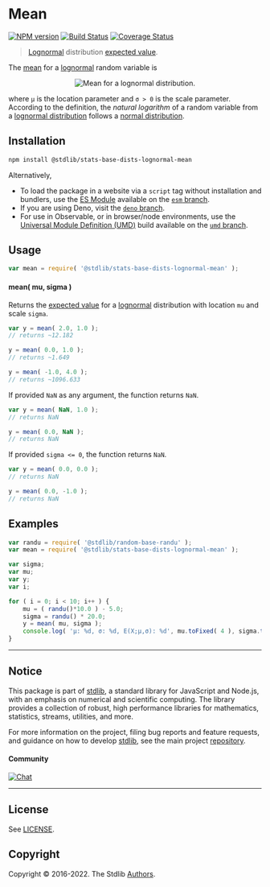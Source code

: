 <!--

@license Apache-2.0

Copyright (c) 2018 The Stdlib Authors.

Licensed under the Apache License, Version 2.0 (the "License");
you may not use this file except in compliance with the License.
You may obtain a copy of the License at

   http://www.apache.org/licenses/LICENSE-2.0

Unless required by applicable law or agreed to in writing, software
distributed under the License is distributed on an "AS IS" BASIS,
WITHOUT WARRANTIES OR CONDITIONS OF ANY KIND, either express or implied.
See the License for the specific language governing permissions and
limitations under the License.

-->

# Mean

[![NPM version][npm-image]][npm-url] [![Build Status][test-image]][test-url] [![Coverage Status][coverage-image]][coverage-url] <!-- [![dependencies][dependencies-image]][dependencies-url] -->

> [Lognormal][lognormal-distribution] distribution [expected value][mean].

<!-- Section to include introductory text. Make sure to keep an empty line after the intro `section` element and another before the `/section` close. -->

<section class="intro">

The [mean][mean] for a [lognormal][lognormal-distribution] random variable is

<!-- <equation class="equation" label="eq:lognormal_mean" align="center" raw="\mathbb{E} \left[ X \right] = \exp({\mu +\sigma^{2}/2})" alt="Mean for a lognormal distribution."> -->

<div class="equation" align="center" data-raw-text="\mathbb{E} \left[ X \right] = \exp({\mu +\sigma^{2}/2})" data-equation="eq:lognormal_mean">
    <img src="https://cdn.jsdelivr.net/gh/stdlib-js/stdlib@51534079fef45e990850102147e8945fb023d1d0/lib/node_modules/@stdlib/stats/base/dists/lognormal/mean/docs/img/equation_lognormal_mean.svg" alt="Mean for a lognormal distribution.">
    <br>
</div>

<!-- </equation> -->

where `μ` is the location parameter and `σ > 0` is the scale parameter. According to the definition, the _natural logarithm_ of a random variable from a
[lognormal distribution][lognormal-distribution] follows a [normal distribution][normal-distribution].

</section>

<!-- /.intro -->

<!-- Package usage documentation. -->

<section class="installation">

## Installation

```bash
npm install @stdlib/stats-base-dists-lognormal-mean
```

Alternatively,

-   To load the package in a website via a `script` tag without installation and bundlers, use the [ES Module][es-module] available on the [`esm` branch][esm-url].
-   If you are using Deno, visit the [`deno` branch][deno-url].
-   For use in Observable, or in browser/node environments, use the [Universal Module Definition (UMD)][umd] build available on the [`umd` branch][umd-url].

</section>

<section class="usage">

## Usage

```javascript
var mean = require( '@stdlib/stats-base-dists-lognormal-mean' );
```

#### mean( mu, sigma )

Returns the [expected value][mean] for a [lognormal][lognormal-distribution] distribution with location `mu` and scale `sigma`.

```javascript
var y = mean( 2.0, 1.0 );
// returns ~12.182

y = mean( 0.0, 1.0 );
// returns ~1.649

y = mean( -1.0, 4.0 );
// returns ~1096.633
```

If provided `NaN` as any argument, the function returns `NaN`.

```javascript
var y = mean( NaN, 1.0 );
// returns NaN

y = mean( 0.0, NaN );
// returns NaN
```

If provided `sigma <= 0`, the function returns `NaN`.

```javascript
var y = mean( 0.0, 0.0 );
// returns NaN

y = mean( 0.0, -1.0 );
// returns NaN
```

</section>

<!-- /.usage -->

<!-- Package usage notes. Make sure to keep an empty line after the `section` element and another before the `/section` close. -->

<section class="notes">

</section>

<!-- /.notes -->

<!-- Package usage examples. -->

<section class="examples">

## Examples

<!-- eslint no-undef: "error" -->

```javascript
var randu = require( '@stdlib/random-base-randu' );
var mean = require( '@stdlib/stats-base-dists-lognormal-mean' );

var sigma;
var mu;
var y;
var i;

for ( i = 0; i < 10; i++ ) {
    mu = ( randu()*10.0 ) - 5.0;
    sigma = randu() * 20.0;
    y = mean( mu, sigma );
    console.log( 'µ: %d, σ: %d, E(X;µ,σ): %d', mu.toFixed( 4 ), sigma.toFixed( 4 ), y.toFixed( 4 ) );
}
```

</section>

<!-- /.examples -->

<!-- Section to include cited references. If references are included, add a horizontal rule *before* the section. Make sure to keep an empty line after the `section` element and another before the `/section` close. -->

<section class="references">

</section>

<!-- /.references -->

<!-- Section for related `stdlib` packages. Do not manually edit this section, as it is automatically populated. -->

<section class="related">

</section>

<!-- /.related -->

<!-- Section for all links. Make sure to keep an empty line after the `section` element and another before the `/section` close. -->


<section class="main-repo" >

* * *

## Notice

This package is part of [stdlib][stdlib], a standard library for JavaScript and Node.js, with an emphasis on numerical and scientific computing. The library provides a collection of robust, high performance libraries for mathematics, statistics, streams, utilities, and more.

For more information on the project, filing bug reports and feature requests, and guidance on how to develop [stdlib][stdlib], see the main project [repository][stdlib].

#### Community

[![Chat][chat-image]][chat-url]

---

## License

See [LICENSE][stdlib-license].


## Copyright

Copyright &copy; 2016-2022. The Stdlib [Authors][stdlib-authors].

</section>

<!-- /.stdlib -->

<!-- Section for all links. Make sure to keep an empty line after the `section` element and another before the `/section` close. -->

<section class="links">

[npm-image]: http://img.shields.io/npm/v/@stdlib/stats-base-dists-lognormal-mean.svg
[npm-url]: https://npmjs.org/package/@stdlib/stats-base-dists-lognormal-mean

[test-image]: https://github.com/stdlib-js/stats-base-dists-lognormal-mean/actions/workflows/test.yml/badge.svg?branch=main
[test-url]: https://github.com/stdlib-js/stats-base-dists-lognormal-mean/actions/workflows/test.yml?query=branch:main

[coverage-image]: https://img.shields.io/codecov/c/github/stdlib-js/stats-base-dists-lognormal-mean/main.svg
[coverage-url]: https://codecov.io/github/stdlib-js/stats-base-dists-lognormal-mean?branch=main

<!--

[dependencies-image]: https://img.shields.io/david/stdlib-js/stats-base-dists-lognormal-mean.svg
[dependencies-url]: https://david-dm.org/stdlib-js/stats-base-dists-lognormal-mean/main

-->

[chat-image]: https://img.shields.io/gitter/room/stdlib-js/stdlib.svg
[chat-url]: https://gitter.im/stdlib-js/stdlib/

[stdlib]: https://github.com/stdlib-js/stdlib

[stdlib-authors]: https://github.com/stdlib-js/stdlib/graphs/contributors

[umd]: https://github.com/umdjs/umd
[es-module]: https://developer.mozilla.org/en-US/docs/Web/JavaScript/Guide/Modules

[deno-url]: https://github.com/stdlib-js/stats-base-dists-lognormal-mean/tree/deno
[umd-url]: https://github.com/stdlib-js/stats-base-dists-lognormal-mean/tree/umd
[esm-url]: https://github.com/stdlib-js/stats-base-dists-lognormal-mean/tree/esm

[stdlib-license]: https://raw.githubusercontent.com/stdlib-js/stats-base-dists-lognormal-mean/main/LICENSE

[lognormal-distribution]: https://en.wikipedia.org/wiki/Log-normal_distribution

[normal-distribution]: https://en.wikipedia.org/wiki/Normal_distribution

[mean]: https://en.wikipedia.org/wiki/Mean

</section>

<!-- /.links -->
